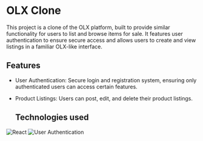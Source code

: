 


# OLX Clone
This project is a clone of the OLX platform, built to provide similar functionality for users to list and browse items for sale. It features user authentication to ensure secure access and allows users to create and view listings in a familiar OLX-like interface.

## Features
- User Authentication: Secure login and registration system, ensuring only authenticated users can access certain features.
- Product Listings: Users can post, edit, and delete their product listings.

  ## Technologies used 
![React](https://img.shields.io/badge/React-%2320232a.svg?style=for-the-badge&logo=react&logoColor=%2361DAFB)
![User Authentication](https://img.shields.io/badge/User%20Authentication-Enabled-green?style=for-the-badge)
